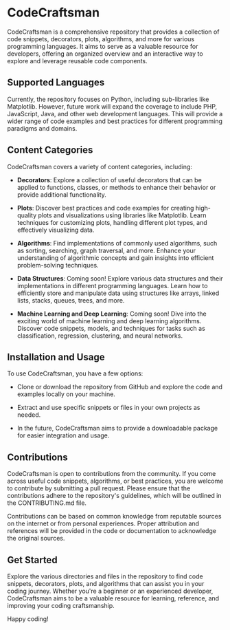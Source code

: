 # CodeCraftsman

CodeCraftsman is a comprehensive repository that provides a collection of code snippets, decorators, plots, algorithms, and more for various programming languages. It aims to serve as a valuable resource for developers, offering an organized overview and an interactive way to explore and leverage reusable code components.

## Supported Languages

Currently, the repository focuses on Python, including sub-libraries like Matplotlib. However, future work will expand the coverage to include PHP, JavaScript, Java, and other web development languages. This will provide a wider range of code examples and best practices for different programming paradigms and domains.

## Content Categories

CodeCraftsman covers a variety of content categories, including:

- **Decorators**: Explore a collection of useful decorators that can be applied to functions, classes, or methods to enhance their behavior or provide additional functionality.

- **Plots**: Discover best practices and code examples for creating high-quality plots and visualizations using libraries like Matplotlib. Learn techniques for customizing plots, handling different plot types, and effectively visualizing data.

- **Algorithms**: Find implementations of commonly used algorithms, such as sorting, searching, graph traversal, and more. Enhance your understanding of algorithmic concepts and gain insights into efficient problem-solving techniques.

- **Data Structures**: Coming soon! Explore various data structures and their implementations in different programming languages. Learn how to efficiently store and manipulate data using structures like arrays, linked lists, stacks, queues, trees, and more.

- **Machine Learning and Deep Learning**: Coming soon! Dive into the exciting world of machine learning and deep learning algorithms. Discover code snippets, models, and techniques for tasks such as classification, regression, clustering, and neural networks.

## Installation and Usage

To use CodeCraftsman, you have a few options:

- Clone or download the repository from GitHub and explore the code and examples locally on your machine.

- Extract and use specific snippets or files in your own projects as needed.

- In the future, CodeCraftsman aims to provide a downloadable package for easier integration and usage.

## Contributions

CodeCraftsman is open to contributions from the community. If you come across useful code snippets, algorithms, or best practices, you are welcome to contribute by submitting a pull request. Please ensure that the contributions adhere to the repository's guidelines, which will be outlined in the CONTRIBUTING.md file.

Contributions can be based on common knowledge from reputable sources on the internet or from personal experiences. Proper attribution and references will be provided in the code or documentation to acknowledge the original sources.

## Get Started

Explore the various directories and files in the repository to find code snippets, decorators, plots, and algorithms that can assist you in your coding journey. Whether you're a beginner or an experienced developer, CodeCraftsman aims to be a valuable resource for learning, reference, and improving your coding craftsmanship.

Happy coding!

